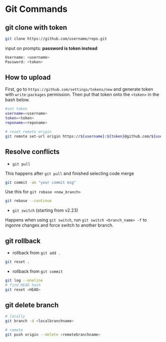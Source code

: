 # Git Commands

## git clone with token

```bash
git clone https://github.com/username/repo.git
```
input on prompts: **password is token instead**
```bash
Username: <username>
Password: <token>
```


## How to upload
First, go to `https://github.com/settings/tokens/new` and generate token with `write:packages` permission. Then put that token onto the `<token>` in the bash below.

```bash
#set token
username=<username>
token=<token>
reponame=<reponame>

# reset remote origin
git remote set-url origin https://${username}:${token}@github.com/${username}/${reponame}.git

```

## Resolve conflicts

* `git pull`

This happens after `git pull` and finished selecting code merge
```bash
git commit -am "your commit msg"
```

Use this for `git rebase <new_branch>`
```bash
git rebase --continue
```

* `git switch` (starting from v2.23)

Happens when using `git switch`, run `git switch <branch_name> -f` to ingonre changes and force switch to another branch. 

## git rollback

* rollback from `git add .`

```bash
git reset .
```

* rollback from `git commit`

```bash
git log --oneline
# find HEAD hash
git reset <HEAD>
```

## git delete branch

```bash
# locally
git branch -d <localbranchname>

# remote
git push origin --delete <remotebranchname>
```